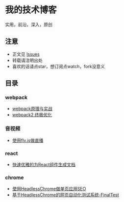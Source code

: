 # 我的技术博客
实用，前沿，深入，原创

## 注意
- 正文见 [Issues](https://github.com/gwuhaolin/blog/issues)
- 转载请注明出处
- 喜欢的话请点star，想订阅点watch，fork没意义

## 目录
### webpack
- [webpack原理与实战](https://github.com/gwuhaolin/blog/issues/4)
- [webpack2 终极优化](https://github.com/gwuhaolin/blog/issues/2)

### 音视频
- [使用flv.js做直播](https://github.com/gwuhaolin/blog/issues/3)

### react
- [快速优雅的为React组件生成文档](https://github.com/gwuhaolin/blog/issues/1)

### chrome
- [使用HeadlessChrome做单页应用SEO](https://github.com/gwuhaolin/blog/issues/8)
- [基于HeadlessChrome的网页自动化测试系统-FinalTest](https://github.com/gwuhaolin/blog/issues/7)
